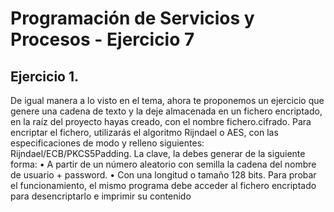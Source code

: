 # Programación de Servicios y Procesos - Ejercicio 7

## Ejercicio 1.
 De igual manera a lo visto en el tema, ahora te proponemos un ejercicio que genere una cadena de 
texto y la deje almacenada en un fichero encriptado, en la raíz del proyecto hayas creado, con el 
nombre fichero.cifrado.
 Para encriptar el fichero, utilizarás el algoritmo Rijndael o AES, con las especificaciones de modo 
y relleno siguientes: Rijndael/ECB/PKCS5Padding.
 La clave, la debes generar de la siguiente forma:
 • A partir de un número aleatorio con semilla la cadena del nombre de usuario + password.
 • Con una longitud o tamaño 128 bits.
 Para probar el funcionamiento, el mismo programa debe acceder al fichero encriptado para 
desencriptarlo e imprimir su contenido